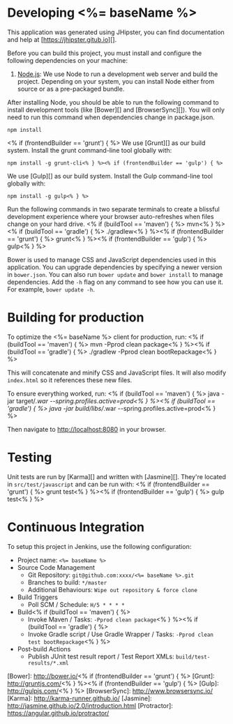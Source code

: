 # Developing <%= baseName %>

This application was generated using JHipster, you can find documentation and help at [https://jhipster.gitub.io][].

Before you can build this project, you must install and configure the following dependencies on your machine:

1. [Node.js][]: We use Node to run a development web server and build the project.
   Depending on your system, you can install Node either from source or as a pre-packaged bundle.

After installing Node, you should be able to run the following command to install development tools (like
[Bower][] and [BrowserSync][]). You will only need to run this command when dependencies change in package.json.

    npm install
<% if (frontendBuilder == 'grunt') { %>
We use [Grunt][] as our build system. Install the grunt command-line tool globally with:

    npm install -g grunt-cli<% } %><% if (frontendBuilder == 'gulp') { %>
We use [Gulp][] as our build system. Install the Gulp command-line tool globally with:

    npm install -g gulp<% } %>

Run the following commands in two separate terminals to create a blissful development experience where your browser
auto-refreshes when files change on your hard drive.
<% if (buildTool == 'maven') { %>
    mvn<% } %><% if (buildTool == 'gradle') { %>
    ./gradlew<% } %><% if (frontendBuilder == 'grunt') { %>
    grunt<% } %><% if (frontendBuilder == 'gulp') { %>
    gulp<% } %>

Bower is used to manage CSS and JavaScript dependencies used in this application. You can upgrade dependencies by
specifying a newer version in `bower.json`. You can also run `bower update` and `bower install` to manage dependencies.
Add the `-h` flag on any command to see how you can use it. For example, `bower update -h`.

# Building for production

To optimize the <%= baseName %> client for production, run:
<% if (buildTool == 'maven') { %>
    mvn -Pprod clean package<% } %><% if (buildTool == 'gradle') { %>
    ./gradlew -Pprod clean bootRepackage<% } %>

This will concatenate and minify CSS and JavaScript files. It will also modify `index.html` so it references
these new files.

To ensure everything worked, run:
<% if (buildTool == 'maven') { %>
    java -jar target/*.war --spring.profiles.active=prod<% } %><% if (buildTool == 'gradle') { %>
    java -jar build/libs/*.war --spring.profiles.active=prod<% } %>

Then navigate to [http://localhost:8080](http://localhost:8080) in your browser.

# Testing

Unit tests are run by [Karma][] and written with [Jasmine][]. They're located in `src/test/javascript` and can be run with:
<% if (frontendBuilder == 'grunt') { %>
    grunt test<% } %><% if (frontendBuilder == 'gulp') { %>
    gulp test<% } %>

# Continuous Integration

To setup this project in Jenkins, use the following configuration:

* Project name: `<%= baseName %>`
* Source Code Management
    * Git Repository: `git@github.com:xxxx/<%= baseName %>.git`
    * Branches to build: `*/master`
    * Additional Behaviours: `Wipe out repository & force clone`
* Build Triggers
    * Poll SCM / Schedule: `H/5 * * * *`
* Build<% if (buildTool == 'maven') { %>
    * Invoke Maven / Tasks: `-Pprod clean package`<% } %><% if (buildTool == 'gradle') { %>
    * Invoke Gradle script / Use Gradle Wrapper / Tasks: `-Pprod clean test bootRepackage`<% } %>
* Post-build Actions
    * Publish JUnit test result report / Test Report XMLs: `build/test-results/*.xml`

[JHipster]: https://jhipster.github.io/
[Node.js]: https://nodejs.org/
[Bower]: http://bower.io/<% if (frontendBuilder == 'grunt') { %>
[Grunt]: http://gruntjs.com/<% } %><% if (frontendBuilder == 'gulp') { %>
[Gulp]: http://gulpjs.com/<% } %>
[BrowserSync]: http://www.browsersync.io/
[Karma]: http://karma-runner.github.io/
[Jasmine]: http://jasmine.github.io/2.0/introduction.html
[Protractor]: https://angular.github.io/protractor/
